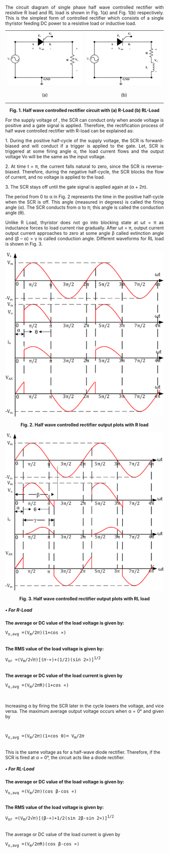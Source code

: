 <p align = "justify">The circuit diagram of single phase half wave controlled rectifier with resistive R load and RL load is shown in Fig. 1(a) and Fig. 1(b) respectively. This is the simplest form of controlled rectifier which consists of a single thyristor feeding DC power to a resistive load or inductive load.</p>
<table>
  <tr>
    <td><img src="images/1.png"></td>
  <td><img src="images/2.png"></td>
  </tr>
  <tr>
    <td><p align = "center">(a)</p></td>
  <td><p align = "center">(b)</p></td>
  </tr>
  </table>
  <p align = "center"><b>Fig. 1. Half wave controlled rectifier circuit with (a) R-Load (b) RL-Load</b></p>
<p align = "justify">For the supply voltage of  , the SCR can conduct only when anode voltage is positive and a gate signal is applied. Therefore, the rectification process of half wave controlled rectifier with R-load can be explained as:</p>
<p align = "justify">1.	During the positive half-cycle of the supply voltage, the SCR is forward-biased and will conduct if a trigger is applied to the gate. Let, SCR is triggered at some firing angle α, the load current flows and the output voltage Vo will be the same as the input voltage. </p>
<p align = "justify">2.	At time t = π, the current falls natural to zero, since the SCR is reverse-biased. Therefore, during the negative half-cycle, the SCR blocks the flow of current, and no voltage is applied to the load. </p>
<p align = "justify">3.	The SCR stays off until the gate signal is applied again at (α + 2π). </p>
<p align = "justify">The period from 0 to α in Fig. 2 represents the time in the positive half-cycle when the SCR is off. This angle (measured in degrees) is called the firing angle (α). The SCR conducts from α to π; this angle is called the conduction angle (θ).</p>
<p align = "justify">Unlike R Load, thyristor does not go into blocking state at ωt = π as inductance forces to load current rise gradually. After ωt = π, output current output current approaches to zero at some angle β called extinction angle and (β – α) = γ is called conduction angle. Different waveforms for RL load is shown in Fig. 3.</p>
 <p align = "center"> <img src="images/3.png"></p>
   <p align = "center"><b>Fig. 2. Half wave controlled rectifier output plots with R load</b></p>
  <img src="images/4.png"><br>
  <p align = "center"><b>Fig. 3. Half wave controlled rectifier output plots with RL load</b></p>
<h5>•	For R-Load</h5>
<b>The average or DC value of the load voltage is given by: </b><br>
<p align ="center"><pre>V<sub>o,avg</sub> =(V<sub>m</sub>/2&#120587;)(1+cos &prop;)                                                               (1)</pre></p><br>
<b>The RMS value of the load voltage is given by: </b><br>
<p align ="center"><pre>V<sub>or</sub> =(V<sub>m</sub>/2&radic;&#120587;)[(&#120587;-&prop;)+(1/2)(sin 2&prop;)]<sup>1/2</sup>                                                 (2)</pre></p><br>
<b>The average or DC value of the load current is given by</b><br>
<p align ="center"><pre>V<sub>o,avg</sub> =(V<sub>m</sub>/2&#120587;R)(1+cos &prop;)                                                              (3)</pre></p><br>
<p align ="justify">Increasing α by firing the SCR later in the cycle lowers the voltage, and vice versa. The maximum average output voltage occurs when α = 0° and given by</p><br><p align = "center"><pre>V<sub>o,avg</sub> =(V<sub>m</sub>/2&#120587;)(1+cos 0)= V<sub>m</sub>/2&#120587;                                                         (4)</pre></p><br>
This is the same voltage as for a half-wave diode rectifier. Therefore, if the SCR is fired at α = 0°, the circuit acts like a diode rectifier.<br>
<h5>•	For RL-Load</h5>
<b>The average or DC value of the load voltage is given by: </b><br>
<p align = "center"><pre>V<sub>o,avg</sub> =(V<sub>m</sub>/2&#120587;)(cos &#946;-cos &prop;)                                                            (5)</pre></p><br>
<b>The RMS value of the load voltage is given by: </b><br>
<p align = "center"><pre>V<sub>or</sub> =(V<sub>m</sub>/2&radic;&#120587;)[(&#946;-&prop;)+1/2(sin 2&#946;-sin 2&prop;)]<sup>1/2</sup>                                               (6)</pre></p><br>
The average or DC value of the load current is given by<br>
<p align = "center"><pre>V<sub>o,avg</sub> =(V<sub>m</sub>/2&#120587;R)(cos &#946;-cos &prop;)                                                            (7)</pre></p><br>
                                                                                    
                                                                                    
                                                                                    


